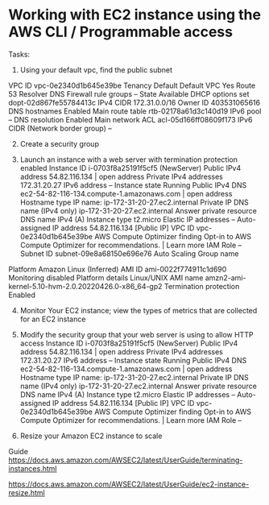 # Working with EC2 instance using the AWS CLI / Programmable access

Tasks:

1. Using your default vpc, find the public subnet

VPC ID
vpc-0e2340d1b645e39be
Tenancy
Default
Default VPC
Yes
Route 53 Resolver DNS Firewall rule groups
–
State
 Available
DHCP options set
dopt-02d867fe55784413c
IPv4 CIDR
172.31.0.0/16
Owner ID
403531065616
DNS hostnames
Enabled
Main route table
rtb-02178a61d3c140d19
IPv6 pool
–
DNS resolution
Enabled
Main network ACL
acl-05d166ff08609f173
IPv6 CIDR (Network border group)
–

2. Create a security group

3. Launch an instance with a web server with termination protection enabled
Instance ID
 i-0703f8a25191f5cf5 (NewServer)
Public IPv4 address
 54.82.116.134 | open address 
Private IPv4 addresses
 172.31.20.27
IPv6 address
–
Instance state
 Running
Public IPv4 DNS
 ec2-54-82-116-134.compute-1.amazonaws.com | open address 
Hostname type
IP name: ip-172-31-20-27.ec2.internal
Private IP DNS name (IPv4 only)
 ip-172-31-20-27.ec2.internal
Answer private resource DNS name
IPv4 (A)
Instance type
t2.micro
Elastic IP addresses
–
Auto-assigned IP address
 54.82.116.134 [Public IP]
VPC ID
 vpc-0e2340d1b645e39be 
AWS Compute Optimizer finding
Opt-in to AWS Compute Optimizer for recommendations. | Learn more 
IAM Role
–
Subnet ID
 subnet-09e8a68150e696e76 
Auto Scaling Group name

Platform
 Amazon Linux (Inferred)
AMI ID
 ami-0022f774911c1d690
Monitoring
disabled
Platform details
 Linux/UNIX
AMI name
 amzn2-ami-kernel-5.10-hvm-2.0.20220426.0-x86_64-gp2
Termination protection
Enabled

4. Monitor Your EC2 instance; view the types of metrics that are collected for an EC2 instance

5. Modify the security group that your web server is using to allow HTTP access
Instance ID
 i-0703f8a25191f5cf5 (NewServer)
Public IPv4 address
 54.82.116.134 | open address 
Private IPv4 addresses
 172.31.20.27
IPv6 address
–
Instance state
 Running
Public IPv4 DNS
 ec2-54-82-116-134.compute-1.amazonaws.com | open address 
Hostname type
IP name: ip-172-31-20-27.ec2.internal
Private IP DNS name (IPv4 only)
 ip-172-31-20-27.ec2.internal
Answer private resource DNS name
IPv4 (A)
Instance type
t2.micro
Elastic IP addresses
–
Auto-assigned IP address
 54.82.116.134 [Public IP]
VPC ID
 vpc-0e2340d1b645e39be 
AWS Compute Optimizer finding
Opt-in to AWS Compute Optimizer for recommendations. | Learn more 
IAM Role
–
6. Resize your Amazon EC2 instance to scale


Guide
https://docs.aws.amazon.com/AWSEC2/latest/UserGuide/terminating-instances.html


https://docs.aws.amazon.com/AWSEC2/latest/UserGuide/ec2-instance-resize.html